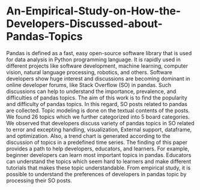 # An-Empirical-Study-on-How-the-Developers-Discussed-about-Pandas-Topics
Pandas is defined as a fast, easy open-source software library
that is used for data analysis in Python programming language. It is
rapidly used in different projects like software development, machine
learning, computer vision, natural language processing, robotics, and
others. Software developers show huge interest and discussions are
becoming dominant in online developer forums, like Stack Overflow (SO)
in pandas. Such discussions can help to understand the importance,
prevalence, and difficulties of pandas topics. The aim of this work is
to find the popularity and difficulty of pandas topics. In this regard,
SO posts related to pandas are collected. Topic modeling is done on the
textual contents of the posts. We found 26 topics which we further categorized
into 5 board categories. We observed that developers discuss
variety of pandas topics in SO related to error and excepting handling,
visualization, External support, dataframe, and optimization. Also, a
trend chart is generated according to the discussion of topics in a predefined
time series. The finding of this paper provides a path to help
developers, educators, and learners. For example, beginner developers
can learn most important topics in pandas. Educators can understand
the topics which seem hard to learners and make different tutorials that
makes these topic understandable. From empirical study, it is possible to
understand the preferences of developers in pandas topic by processing
their SO posts.

